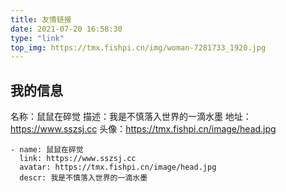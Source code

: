 ```yaml
---
title: 友情链接
date: 2021-07-20 16:58:30
type: "link"
top_img: https://tmx.fishpi.cn/img/woman-7281733_1920.jpg
---
```


## 我的信息
名称：鼠鼠在碎觉
描述：我是不慎落入世界的一滴水墨
地址：https://www.sszsj.cc
头像：https://tmx.fishpi.cn/image/head.jpg

```
- name: 鼠鼠在碎觉
  link: https://www.sszsj.cc
  avatar: https://tmx.fishpi.cn/image/head.jpg
  descr: 我是不慎落入世界的一滴水墨
```